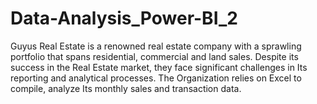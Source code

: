 # Data-Analysis_Power-BI_2
Guyus Real Estate is a renowned real estate company with a sprawling portfolio that spans residential, commercial and land sales. Despite its success in the Real Estate market, they face significant challenges  in Its reporting and analytical processes. The Organization relies on Excel to compile, analyze Its monthly sales and transaction data.
